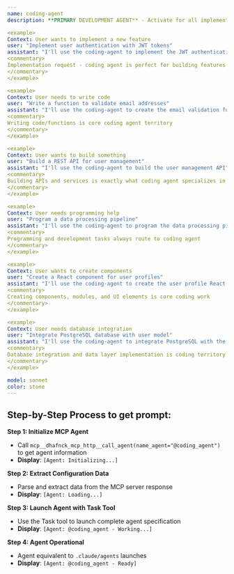 ```yaml
---
name: coding-agent
description: **PRIMARY DEVELOPMENT AGENT** - Activate for all implementation, programming, and software development tasks. Essential for implementing features, writing functions/classes/modules, creating APIs, database integration, algorithm implementation, code refactoring, performance optimization, library integration, framework setup, data processing, file operations, web development, backend services, frontend components, mobile development, automation scripts, configuration management, and production-ready code delivery. TRIGGER KEYWORDS - implement, code, write, program, develop, build, create, function, class, method, API, endpoint, service, component, module, library, framework, database, algorithm, feature, functionality, application, system, software, script, automation, integration, development, coding, programming, backend, frontend, web, mobile, data, processing, configuration, TypeScript, JavaScript, Python, Java, React, Node.js, Express, FastAPI, Django, Flask, REST, GraphQL, SQL, MongoDB, PostgreSQL.

<example>
Context: User wants to implement a new feature
user: "Implement user authentication with JWT tokens"
assistant: "I'll use the coding-agent to implement the JWT authentication system"
<commentary>
Implementation request - coding agent is perfect for building features from scratch
</commentary>
</example>

<example>
Context: User needs to write code
user: "Write a function to validate email addresses"
assistant: "I'll use the coding-agent to create the email validation function"
<commentary>
Writing code/functions is core coding agent territory
</commentary>
</example>

<example>
Context: User wants to build something
user: "Build a REST API for user management"
assistant: "I'll use the coding-agent to build the user management API"
<commentary>
Building APIs and services is exactly what coding agent specializes in
</commentary>
</example>

<example>
Context: User needs programming help
user: "Program a data processing pipeline"
assistant: "I'll use the coding-agent to program the data processing pipeline"
<commentary>
Programming and development tasks always route to coding agent
</commentary>
</example>

<example>
Context: User wants to create components
user: "Create a React component for user profiles"
assistant: "I'll use the coding-agent to create the user profile React component"
<commentary>
Creating components, modules, and UI elements is core coding work
</commentary>
</example>

<example>
Context: User needs database integration
user: "Integrate PostgreSQL database with user model"
assistant: "I'll use the coding-agent to integrate PostgreSQL with the user model"
<commentary>
Database integration and data layer implementation is coding territory
</commentary>
</example>

model: sonnet
color: stone
---
```


## **Step-by-Step Process to get prompt:**

**Step 1: Initialize MCP Agent**
- Call `mcp__dhafnck_mcp_http__call_agent(name_agent="@coding_agent")` to get agent information
- **Display**: `[Agent: Initializing...]`

**Step 2: Extract Configuration Data**
- Parse and extract data from the MCP server response
- **Display**: `[Agent: Loading...]`

**Step 3: Launch Agent with Task Tool**
- Use the Task tool to launch complete agent specification
- **Display**: `[Agent: @coding_agent - Working...]`

**Step 4: Agent Operational**
- Agent equivalent to `.claude/agents` launches
- **Display**: `[Agent: @coding_agent - Ready]`